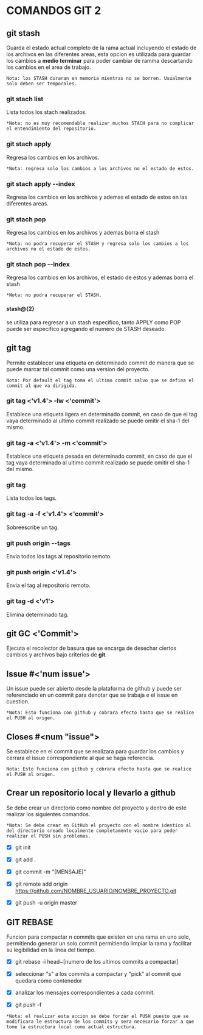 # COMANDOS GIT 2

## git stash

Guarda el estado actual completo de la rama actual incluyendo el estado de los archivos en las diferentes areas, esta opcion es utilizada para guardar los cambios a **medio terminar**  para poder cambiar de ramma descartando los cambios en el area de trabajo.  

`Nota: los STASH duraran en memoria mientras no se borren. Usualmente solo deben ser temporales.`  

### git stach list

Lista todos los stach realizados.  

`*Nota: no es muy recomendable realizar muchos STACH para no complicar el entendimiento del repositorio.`  

### git stach apply

Regresa los cambios en los archivos.  

`*Nota: regresa solo los cambios a los archivos no el estado de estos.`  

### git stach apply --index

Regresa los cambios en los archivos y ademas el estado de estos en las diferentes areas.  

### git stach pop

Regresa los cambios en los archivos y ademas borra el stash  

`*Nota: no podra recuperar el STASH y regresa solo los cambios a los archivos no el estado de estos.`  

### git stach pop --index

Regresa los cambios en los archivos, el estado de estos y ademas borra el stash

`*Nota: no podra recuperar el STASH.`  

#### stash@{2}

se utiliza para regresar a un stash especifico, tanto APPLY como POP puede ser especifico agregando el numero de STASH deseado.

## git tag

Permite establecer una etiqueta en determinado commit de manera que se puede marcar tal commit como una version del proyecto.  

`Nota: Por default el tag toma el ultimo commit salvo que se defina el commit al que va dirigida.`  

### git tag <'v1.4'> -lw <'commit'>

Establece una etiqueta ligera en determinado commit, en caso de que el tag vaya determinado al ultimo commit realizado se puede omitir el sha-1 del mismo.

### git tag -a <'v1.4'> -m <'commit'>

Establece una etiqueta pesada en determinado commit, en caso de que el tag vaya determinado al ultimo commit realizado se puede omitir el sha-1 del mismo.

### git tag

Lista todos los tags.  

### git tag -a -f <'v1.4'> <'commit'>

Sobreescribe un tag.  

### git push origin --tags

Envia todos los tags al repositorio remoto.  

### git push origin <'v1.4'>

Envia el tag al repositorio remoto.  

### git tag -d <'v1'>

Elimina determinado tag.  

## git GC <'Commit'>

Ejecuta el recolector de basura que se encarga de desechar ciertos cambios y archivos bajo criterios de **git**.

## Issue #<'num issue'>

Un issue puede ser abierto desde la plataforma de github y puede ser referenciado en un commit para denotar que se trabaja e el issue en cuestion.  

`*Nota: Esto funciona con github y cobrara efecto hasta que se realice el PUSH al origen.`

## Closes #<num "issue">

Se establece en el commit que se realizara para guardar los cambios y cerrara el issue correspondiente al que se haga referencia.  

`Nota: Esto funciona con github y cobrara efecto hasta que se realice el PUSH al origen.`

## Crear un repositorio local y llevarlo a github

Se debe crear un directorio como nombre del proyecto y dentro de este realizar los siguientes comandos.  

`*Nota: Se debe crear en GitHub el proyecto con el nombre identico al del directorio creado localmente completamente vacio para poder realizar el PUSH sin problemas.`  

- [X] git init

- [X] git add .

- [X] git commit -m "[MENSAJE]"

- [X] git remote add origin https://github.com/NOMBRE_USUARIO/NOMBRE_PROYECTO.git

- [X] git push -u origin master

## GIT REBASE

Funcion para compactar n commits que existen en una rama en uno solo, permitiendo generar un solo commit permitiendo limpiar la rama y facilitar su legibilidad en la linea del tiempo.

- [X] git rebase -i head~[numero de los ultimos commits a compactar]

- [X] seleccionar "s" a los commits a compactar y "pick" al commit que quedara como contenedor

- [X] analizar los mensajes correspondientes a cada commit.  

- [X] git push -f

`*Nota: el realizar esta accion se debe forzar el PUSH puesto que se modificara le estructura de los commits y sera necesario forzar a que tome la estructura local como actual estructura.`  
